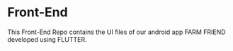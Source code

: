 # Front-End
This Front-End Repo contains the UI files of our android app FARM FRIEND developed using FLUTTER.

